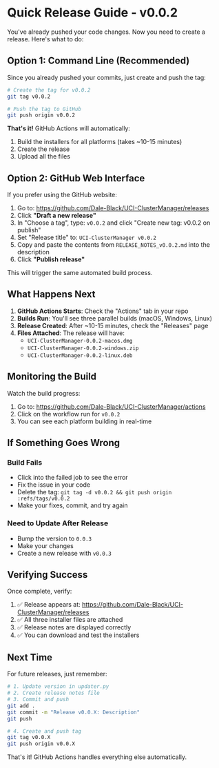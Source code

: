 # Quick Release Guide - v0.0.2

You've already pushed your code changes. Now you need to create a release. Here's what to do:

## Option 1: Command Line (Recommended)

Since you already pushed your commits, just create and push the tag:

```bash
# Create the tag for v0.0.2
git tag v0.0.2

# Push the tag to GitHub
git push origin v0.0.2
```

**That's it!** GitHub Actions will automatically:
1. Build the installers for all platforms (takes ~10-15 minutes)
2. Create the release
3. Upload all the files

## Option 2: GitHub Web Interface

If you prefer using the GitHub website:

1. Go to: https://github.com/Dale-Black/UCI-ClusterManager/releases
2. Click **"Draft a new release"**
3. In "Choose a tag", type: `v0.0.2` and click "Create new tag: v0.0.2 on publish"
4. Set "Release title" to: `UCI-ClusterManager v0.0.2`
5. Copy and paste the contents from `RELEASE_NOTES_v0.0.2.md` into the description
6. Click **"Publish release"**

This will trigger the same automated build process.

## What Happens Next

1. **GitHub Actions Starts**: Check the "Actions" tab in your repo
2. **Builds Run**: You'll see three parallel builds (macOS, Windows, Linux)
3. **Release Created**: After ~10-15 minutes, check the "Releases" page
4. **Files Attached**: The release will have:
   - `UCI-ClusterManager-0.0.2-macos.dmg`
   - `UCI-ClusterManager-0.0.2-windows.zip`
   - `UCI-ClusterManager-0.0.2-linux.deb`

## Monitoring the Build

Watch the build progress:
1. Go to: https://github.com/Dale-Black/UCI-ClusterManager/actions
2. Click on the workflow run for `v0.0.2`
3. You can see each platform building in real-time

## If Something Goes Wrong

### Build Fails
- Click into the failed job to see the error
- Fix the issue in your code
- Delete the tag: `git tag -d v0.0.2 && git push origin :refs/tags/v0.0.2`
- Make your fixes, commit, and try again

### Need to Update After Release
- Bump the version to `0.0.3`
- Make your changes
- Create a new release with `v0.0.3`

## Verifying Success

Once complete, verify:
1. ✅ Release appears at: https://github.com/Dale-Black/UCI-ClusterManager/releases
2. ✅ All three installer files are attached
3. ✅ Release notes are displayed correctly
4. ✅ You can download and test the installers

## Next Time

For future releases, just remember:
```bash
# 1. Update version in updater.py
# 2. Create release notes file
# 3. Commit and push
git add .
git commit -m "Release v0.0.X: Description"
git push

# 4. Create and push tag
git tag v0.0.X
git push origin v0.0.X
```

That's it! GitHub Actions handles everything else automatically.
